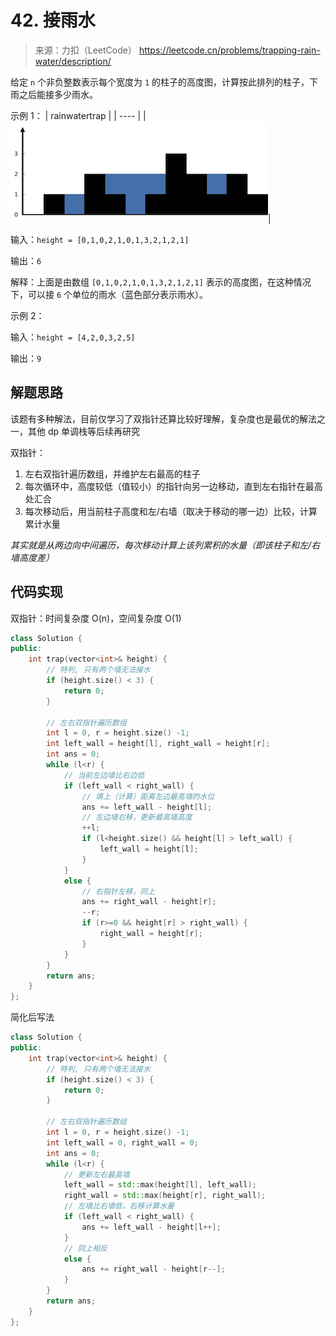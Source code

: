 # 42. 接雨水
> 来源：力扣（LeetCode）
https://leetcode.cn/problems/trapping-rain-water/description/

给定 `n` 个非负整数表示每个宽度为 `1` 的柱子的高度图，计算按此排列的柱子，下雨之后能接多少雨水。

示例 1：
| rainwatertrap |
| ---- |
|![rainwatertrap](https://github.com/chen892704/Algorithm/blob/master/images/rainwatertrap.png)|

输入：`height = [0,1,0,2,1,0,1,3,2,1,2,1]`

输出：`6`

解释：上面是由数组 `[0,1,0,2,1,0,1,3,2,1,2,1]` 表示的高度图，在这种情况下，可以接 `6` 个单位的雨水（蓝色部分表示雨水）。 

示例 2：

输入：`height = [4,2,0,3,2,5]`

输出：`9`


## 解题思路
该题有多种解法，目前仅学习了双指针还算比较好理解，复杂度也是最优的解法之一，其他 dp 单调栈等后续再研究

双指针：
1. 左右双指针遍历数组，并维护左右最高的柱子
2. 每次循环中，高度较低（值较小）的指针向另一边移动，直到左右指针在最高处汇合
3. 每次移动后，用当前柱子高度和左/右墙（取决于移动的哪一边）比较，计算累计水量

*其实就是从两边向中间遍历，每次移动计算上该列累积的水量（即该柱子和左/右墙高度差）*

## 代码实现
双指针：时间复杂度 O(n)，空间复杂度 O(1)
```cpp
class Solution {
public:
    int trap(vector<int>& height) {
        // 特判, 只有两个墙无法接水
        if (height.size() < 3) {
            return 0;
        }

        // 左右双指针遍历数组
        int l = 0, r = height.size() -1;
        int left_wall = height[l], right_wall = height[r];
        int ans = 0;
        while (l<r) {
            // 当前左边墙比右边低
            if (left_wall < right_wall) {
                // 填上（计算）距离左边最高墙的水位
                ans += left_wall - height[l];
                // 左边墙右移，更新最高墙高度
                ++l;
                if (l<height.size() && height[l] > left_wall) {
                    left_wall = height[l];
                }
            }
            else {
                // 右指针左移，同上
                ans += right_wall - height[r];
                --r;
                if (r>=0 && height[r] > right_wall) {
                    right_wall = height[r];
                }
            }
        } 
        return ans;
    }
};
```
简化后写法
```cpp
class Solution {
public:
    int trap(vector<int>& height) {
        // 特判, 只有两个墙无法接水
        if (height.size() < 3) {
            return 0;
        }

        // 左右双指针遍历数组
        int l = 0, r = height.size() -1;
        int left_wall = 0, right_wall = 0;
        int ans = 0;
        while (l<r) {
            // 更新左右最高墙
            left_wall = std::max(height[l], left_wall);
            right_wall = std::max(height[r], right_wall);
            // 左墙比右墙低，右移计算水量
            if (left_wall < right_wall) {
                ans += left_wall - height[l++];
            }
            // 同上相反
            else {
                ans += right_wall - height[r--];
            }
        } 
        return ans;
    }
};
```